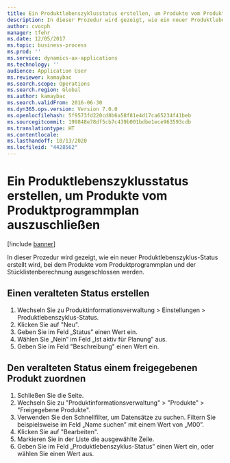 ```yaml
---
title: Ein Produktlebenszyklusstatus erstellen, um Produkte vom Produktprogrammplan auszuschließen
description: In dieser Prozedur wird gezeigt, wie ein neuer Produktlebenszyklus-Status erstellt wird, bei dem Produkte vom Produktprogrammplan und der Stücklistenberechnung ausgeschlossen werden.
author: cvocph
manager: tfehr
ms.date: 12/05/2017
ms.topic: business-process
ms.prod: ''
ms.service: dynamics-ax-applications
ms.technology: ''
audience: Application User
ms.reviewer: kamaybac
ms.search.scope: Operations
ms.search.region: Global
ms.author: kamaybac
ms.search.validFrom: 2016-06-30
ms.dyn365.ops.version: Version 7.0.0
ms.openlocfilehash: 5f9573fd220cd8b6a58f81e4d17ca65234f41beb
ms.sourcegitcommit: 199848e78df5cb7c439b001bdbe1ece963593cdb
ms.translationtype: HT
ms.contentlocale: 
ms.lasthandoff: 10/13/2020
ms.locfileid: "4428562"
---
```

# <a name="create-a-product-lifecycle-state-to-exclude-products-from-master-planning"></a>Ein Produktlebenszyklusstatus erstellen, um Produkte vom Produktprogrammplan auszuschließen

[!include [banner](../../includes/banner.md)]

In dieser Prozedur wird gezeigt, wie ein neuer Produktlebenszyklus-Status erstellt wird, bei dem Produkte vom Produktprogrammplan und der Stücklistenberechnung ausgeschlossen werden.


## <a name="create-an-obsolete-state"></a>Einen veralteten Status erstellen
1. Wechseln Sie zu Produktinformationsverwaltung > Einstellungen > Produktlebenszyklus-Status.
2. Klicken Sie auf "Neu".
3. Geben Sie im Feld „Status” einen Wert ein.
4. Wählen Sie „Nein” im Feld „Ist aktiv für Planung” aus.
5. Geben Sie im Feld "Beschreibung" einen Wert ein.

## <a name="associate-the-obsolete-state-to-a-released-product"></a>Den veralteten Status einem freigegebenen Produkt zuordnen
1. Schließen Sie die Seite.
2. Wechseln Sie zu "Produktinformationsverwaltung" > "Produkte" > "Freigegebene Produkte".
3. Verwenden Sie den Schnellfilter, um Datensätze zu suchen. Filtern Sie beispielsweise im Feld „Name suchen” mit einem Wert von „M00”.
4. Klicken Sie auf "Bearbeiten".
5. Markieren Sie in der Liste die ausgewählte Zeile.
6. Geben Sie im Feld „Produktlebenszyklus-Status” einen Wert ein, oder wählen Sie einen Wert aus.

